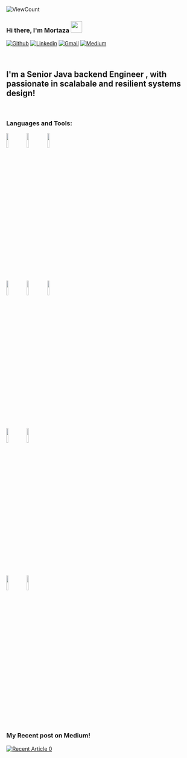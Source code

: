 ![ViewCount](https://views.whatilearened.today/views/github/sachinchaturvedi93/sachinchaturvedi93.svg?cache=remove)
### Hi there, I'm Mortaza <img src="https://raw.githubusercontent.com/iampavangandhi/iampavangandhi/master/gifs/Hi.gif" width="30px">
<!-- Your badges
You can use the website to generate badges: https://shields.io/
-->

[![Github](https://img.shields.io/badge/-Github-333?style=flat&logo=Github&logoColor=white)](https://github.com/mogh64)
[![Linkedin](https://img.shields.io/badge/-LinkedIn-blue?style=flat&logo=Linkedin&logoColor=white)](https://www.linkedin.com/in/mortaza-ghahramani-48349a49/)
[![Gmail](https://img.shields.io/badge/-Gmail-c14438?style=flat&logo=Gmail&logoColor=white)](mailto:mortaza.ghahremani@gmail.com)
[![Medium](https://img.shields.io/badge/Medium-mortaza--ghahremani-blue?logo=medium&logoColor=white)](https://mortaza-ghahremani.medium.com/)

&nbsp;
## I'm a Senior Java backend Engineer , with passionate in scalabale and resilient systems design!

<br />


### Languages and Tools:

<!-- Your github readme stats
You can use this api: https://github.com/anuraghazra/github-readme-stats
-->
<p>

  <!-- Your languages and tools. Be careful with the alignment. 
  You can use this sites to get logos: https://www.vectorlogo.zone or https://simpleicons.org/
  -->
<code><img width="10%" src="https://www.vectorlogo.zone/logos/java/java-ar21.svg"></code>
<code><img width="10%" src="https://www.vectorlogo.zone/logos/springio/springio-ar21.svg"></code>
<code><img width="10%" src="https://www.vectorlogo.zone/logos/dotnet/dotnet-ar21.svg"></code>
  <br />
<code><img width="10%" src="https://www.vectorlogo.zone/logos/google_cloud/google_cloud-ar21.svg"></code>
<code><img width="10%" src="https://www.vectorlogo.zone/logos/postgresql/postgresql-ar21.svg"></code>
<code><img width="10%" src="https://www.vectorlogo.zone/logos/oracle/oracle-ar21.svg"></code>
  <br />
<code><img width="10%" src="https://www.vectorlogo.zone/logos/scala-lang/scala-lang-ar21.svg"></code>
<code><img width="10%" src="https://www.vectorlogo.zone/logos/apache_kafka/apache_kafka-ar21.svg"></code>
  <br />
  <code><img width="10%" src="https://www.vectorlogo.zone/logos/git-scm/git-scm-ar21.svg"></code>
  <code><img width="10%" src="https://www.vectorlogo.zone/logos/github/github-ar21.svg"></code>
  


</p>

### My Recent post on Medium!
<a target="_blank" href="https://medium.com/codex/how-to-integrate-legacy-systems-with-event-driven-architecture-712cf553500c"><img src="https://medium.com/codex/how-to-integrate-legacy-systems-with-event-driven-architecture-712cf553500c" alt="Recent Article 0">

